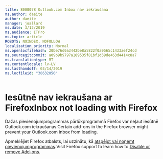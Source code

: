 ```yaml
---
title: 8000078 Outlook.com Inbox nav iekraušana
ms.author: daeite
author: daeite
manager: joallard
ms.date: 3/12/2019
ms.audience: ITPro
ms.topic: article
ROBOTS: NOINDEX, NOFOLLOW
localization_priority: Normal
ms.openlocfilehash: 20be76d0a3442be8a5822f0a9565c1433aef24cd
ms.sourcegitcommit: a09b9b9797a189535f81bf1d39de463d4414c8a7
ms.translationtype: MT
ms.contentlocale: lv-LV
ms.lasthandoff: 03/14/2019
ms.locfileid: "30632050"
---
```

# <a name="inbox-not-loading-with-firefox"></a><span data-ttu-id="db306-102">Iesūtnē nav iekraušana ar Firefox</span><span class="sxs-lookup"><span data-stu-id="db306-102">Inbox not loading with Firefox</span></span>

<span data-ttu-id="db306-103">Dažas pievienojumprogrammas pārlūkprogrammā Firefox var neļaut iesūtnē Outlook.com iekraušanas.</span><span class="sxs-lookup"><span data-stu-id="db306-103">Certain add-ons in the Firefox browser might prevent your Outlook.com inbox from loading.</span></span>
  
<span data-ttu-id="db306-104">Apmeklējiet Firefox atbalsts, lai uzzinātu, kā [atspējot vai noņemt pievienojumprogrammas](https://support.mozilla.org/kb/disable-or-remove-add-ons).</span><span class="sxs-lookup"><span data-stu-id="db306-104">Visit Firefox support to learn how to [Disable or remove Add-ons](https://support.mozilla.org/kb/disable-or-remove-add-ons).</span></span>

